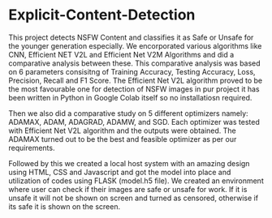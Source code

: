 # Explicit-Content-Detection

This project detects NSFW Content and classifies it as Safe or Unsafe for the younger generation especially. We encorporated various algorithms like CNN, Efficient NET V2L and Efficient Net V2M Algorithms and did a comparative analysis between these. This comparative analysis was based on 6 parameters consisitng of Training Accuracy, Testing Accuracy, Loss, Precision, Recall and F1 Score.
The Efficient Net V2L algorithm proved to be the most favourable one for detection of NSFW images in pur project it has been written in Python in Google Colab itself so no installatiosn required.

Then we also did a comparative study on 5 different optimizers namely: ADAMAX, ADAM, ADAGRAD, ADAMW, and SGD. Each optimizer was tested with Efficient Net V2L algorithm and the outputs were obtained. The ADAMAX turned out to be the best and feasible optimizer as per our requirements.

Followed by this we created a local host system with an amazing design using HTML, CSS and Javascript and got the model into place and utilization of codes using FLASK (model.h5 file). We created an environment where user can check if their images are safe or unsafe for work. If it is unsafe it will not be shown on screen and turned as censored, otherwise if its safe it is shown on the screen.


